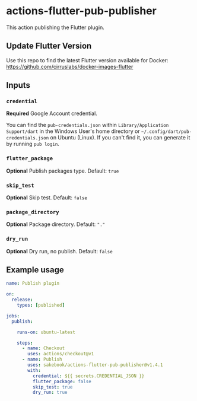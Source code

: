# actions-flutter-pub-publisher

This action publishing the Flutter plugin.

## Update Flutter Version
Use this repo to find the latest Flutter version available for Docker: https://github.com/cirruslabs/docker-images-flutter

## Inputs

### `credential`

**Required** Google Account credential.

You can find the `pub-credentials.json` within `Library/Application Support/dart` in the Windows User's home directory or `~/.config/dart/pub-credentials.json` on Ubuntu (Linux).
If you can't find it, you can generate it by running `pub login`.

### `flutter_package`

**Optional** Publish packages type. Default: `true`

### `skip_test`

**Optional** Skip test. Default: `false`

### `package_directory`

**Optional** Package directory. Default: `"."`

### `dry_run`

**Optional** Dry run, no publish. Default: `false`

## Example usage

```yaml
name: Publish plugin

on:
  release:
    types: [published]

jobs:
  publish:

    runs-on: ubuntu-latest

    steps:
      - name: Checkout
        uses: actions/checkout@v1
      - name: Publish
        uses: sakebook/actions-flutter-pub-publisher@v1.4.1
        with:
          credential: ${{ secrets.CREDENTIAL_JSON }}
          flutter_package: false
          skip_test: true
          dry_run: true
```
